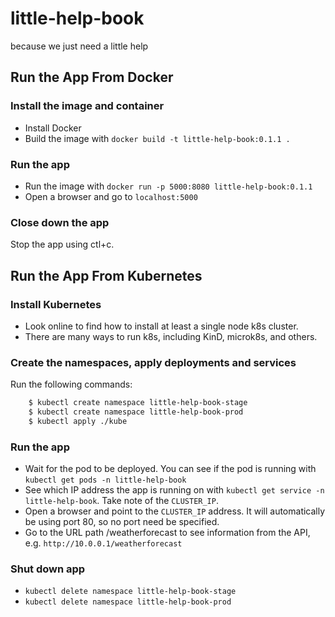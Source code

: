 # little-help-book
because we just need a little help

## Run the App From Docker

### Install the image and container

- Install Docker
- Build the image with `docker build -t little-help-book:0.1.1 .`

### Run the app
- Run the image with `docker run -p 5000:8080 little-help-book:0.1.1`
- Open a browser and go to `localhost:5000`

### Close down the app
 Stop the app using ctl+c.

## Run the App From Kubernetes

### Install Kubernetes
- Look online to find how to install at least a single node k8s cluster.
- There are many ways to run k8s, including KinD, microk8s, and others.

### Create the namespaces, apply deployments and services

Run the following commands:

```bash
    $ kubectl create namespace little-help-book-stage
    $ kubectl create namespace little-help-book-prod
    $ kubectl apply ./kube
```

### Run the app
- Wait for the pod to be deployed. You can see if the pod is running with `kubectl get pods -n little-help-book`
- See which IP address the app is running on with `kubectl get service -n little-help-book`. Take note of the `CLUSTER_IP`.
- Open a browser and point to the `CLUSTER_IP` address. It will automatically be using port 80, so no port need be specified.
- Go to the URL path /weatherforecast to see information from the API, e.g. `http://10.0.0.1/weatherforecast`

### Shut down app
- `kubectl delete namespace little-help-book-stage`
- `kubectl delete namespace little-help-book-prod`
